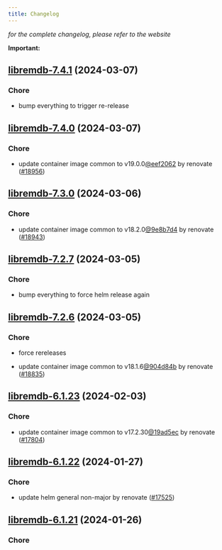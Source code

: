 ```yaml
---
title: Changelog
---
```



*for the complete changelog, please refer to the website*

**Important:**


## [libremdb-7.4.1](https://github.com/truecharts/charts/compare/libremdb-7.4.0...libremdb-7.4.1) (2024-03-07)

### Chore



- bump everything to trigger re-release


## [libremdb-7.4.0](https://github.com/truecharts/charts/compare/libremdb-7.3.0...libremdb-7.4.0) (2024-03-07)

### Chore



- update container image common to v19.0.0[@eef2062](https://github.com/eef2062) by renovate ([#18956](https://github.com/truecharts/charts/issues/18956))


## [libremdb-7.3.0](https://github.com/truecharts/charts/compare/libremdb-7.2.7...libremdb-7.3.0) (2024-03-06)

### Chore



- update container image common to v18.2.0[@9e8b7d4](https://github.com/9e8b7d4) by renovate ([#18943](https://github.com/truecharts/charts/issues/18943))


## [libremdb-7.2.7](https://github.com/truecharts/charts/compare/libremdb-7.2.6...libremdb-7.2.7) (2024-03-05)

### Chore



- bump everything to force helm release again


## [libremdb-7.2.6](https://github.com/truecharts/charts/compare/libremdb-7.2.4...libremdb-7.2.6) (2024-03-05)

### Chore



- force rereleases

- update container image common to v18.1.6[@904d84b](https://github.com/904d84b) by renovate ([#18835](https://github.com/truecharts/charts/issues/18835))























## [libremdb-6.1.23](https://github.com/truecharts/charts/compare/libremdb-6.1.22...libremdb-6.1.23) (2024-02-03)

### Chore



- update container image common to v17.2.30[@19ad5ec](https://github.com/19ad5ec) by renovate ([#17804](https://github.com/truecharts/charts/issues/17804))


## [libremdb-6.1.22](https://github.com/truecharts/charts/compare/libremdb-6.1.21...libremdb-6.1.22) (2024-01-27)

### Chore



- update helm general non-major by renovate ([#17525](https://github.com/truecharts/charts/issues/17525))


## [libremdb-6.1.21](https://github.com/truecharts/charts/compare/libremdb-6.1.20...libremdb-6.1.21) (2024-01-26)

### Chore
